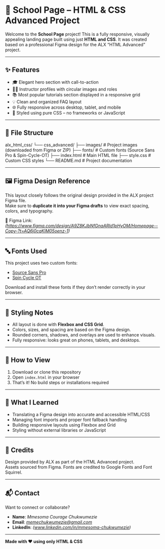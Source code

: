 # 🏫 School Page – HTML & CSS Advanced Project

Welcome to the **School Page** project! This is a fully responsive, visually appealing landing page built using just **HTML and CSS**. It was created based on a professional Figma design for the ALX “HTML Advanced” project.

---

## ✨ Features

- 🎓 Elegant hero section with call-to-action
- 👨‍🏫 Instructor profiles with circular images and roles
- 📚 Most popular tutorials section displayed in a responsive grid
- 💡 Clean and organized FAQ layout
- 🌐 Fully responsive across desktop, tablet, and mobile
- 🎨 Styled using pure CSS – no frameworks or JavaScript

---

## 📁 File Structure

alx_html_css/
└── css_advanced/
    ├── images/         # Project images (downloaded from Figma or ZIP)
    ├── fonts/          # Custom fonts (Source Sans Pro & Spin-Cycle-OT)
    ├── index.html      # Main HTML file
    ├── style.css       # Custom CSS styles
    └── README.md       # Project documentation

---

## 🖼️ Figma Design Reference

This layout closely follows the original design provided in the ALX project Figma file.  
Make sure to **duplicate it into your Figma drafts** to view exact spacing, colors, and typography.

🔗 Figma Link: *(https://www.figma.com/design/A9Z8KJbNfGnaARId1pHyOM/Homepage--Copy-?t=AQ6j0cqKlM05oenz-1)*

---

## 🔤 Fonts Used

This project uses two custom fonts:

- [Source Sans Pro](https://fonts.google.com/specimen/Source+Sans+Pro)
- [Spin Cycle OT](https://www.fontsquirrel.com/fonts/spin-cycle-ot)

Download and install these fonts if they don’t render correctly in your browser.

---

## 🎨 Styling Notes

- All layout is done with **Flexbox and CSS Grid**.
- Colors, sizes, and spacing are based on the Figma design.
- Rounded corners, shadows, and overlays are used to enhance visuals.
- Fully responsive: looks great on phones, tablets, and desktops.

---

## 🚀 How to View

1. Download or clone this repository
2. Open `index.html` in your browser
3. That’s it! No build steps or installations required

---

## 🧠 What I Learned

- Translating a Figma design into accurate and accessible HTML/CSS
- Managing font imports and proper font fallback handling
- Building responsive layouts using Flexbox and Grid
- Styling without external libraries or JavaScript

---

## 🙌 Credits

Design provided by ALX as part of the HTML Advanced project.  
Assets sourced from Figma. Fonts are credited to Google Fonts and Font Squirrel.

---

## 📬 Contact

Want to connect or collaborate?

- **Name**: *Mmesoma Courage Chukwumezie*
- **Email**: *memechukwumezie@gmail.com*
- **LinkedIn**: *(www.linkedin.com/in/mmesoma-chukwumezie)*

---

**Made with ❤️ using only HTML & CSS**
